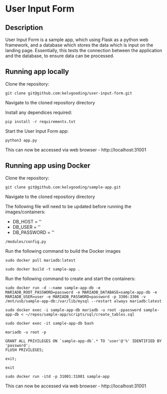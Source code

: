 # User Input Form

## Description

User Input Form is a sample app, which using Flask as a python web framework, and a database which stores the data which is input on the landing page. Essentially, this tests the connection between the application and the database, to ensure data can be processed.

## Running app locally

Clone the repository:

```
git clone git@github.com:kelvgooding/user-input-form.git
```

Navigate to the cloned repository directory

Install any dependices required:

```
pip install -r requirements.txt
```

Start the User Input Form app:

```
python3 app.py
```

This can now be accessed via web browser - http://localhost:31001

## Running app using Docker

Clone the repository:

```
git clone git@github.com:kelvgooding/sample-app.git
```

Navigate to the cloned repository directory

The following file will need to be updated before running the images/containers:

* DB_HOST = ''
* DB_USER = ''
* DB_PASSWORD = ''

```
/modules/config.py
```

Run the following command to build the Docker images

```
sudo docker pull mariadb:latest
```
```
sudo docker build -t sample-app .
```

Run the following command to create and start the containers:

```
sudo docker run -d --name sample-app-db -e MARIADB_ROOT_PASSWORD=password -e MARIADB_DATABASE=sample-app-db -e MARIADB_USER=user -e MARIADB_PASSWORD=password -p 3306:3306 -v /mnt/usb/sample-app-db:/var/lib/mysql --restart always mariadb:latest
```
```
sudo docker exec -i sample-app-db mariadb -u root -ppassword sample-app-db < ~/repos/sample-app/scripts/sql/create_tables.sql
```
```
sudo docker exec -it sample-app-db bash
```
```
mariadb -u root -p
```
```
GRANT ALL PRIVILEGES ON `sample-app-db`.* TO 'user'@'%' IDENTIFIED BY 'password';
FLUSH PRIVILEGES;
```
```
exit;
```
```
exit
```
```
sudo docker run -itd -p 31001:31001 sample-app
```

This can now be accessed via web browser - http://localhost:31001
